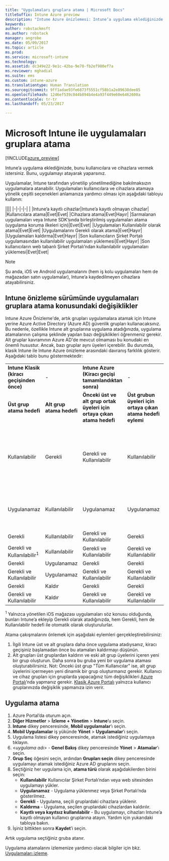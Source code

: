 ```yaml
---
title: "Uygulamaları gruplara atama | Microsoft Docs"
titleSuffix: Intune Azure preview
description: "Intune Azure önizlemesi: Intune’a uygulama eklediğinizde, bu uygulamayı kullanıcı veya cihaz gruplarına atamak istersiniz."
keywords: 
author: robstackmsft
ms.author: robstack
manager: angrobe
ms.date: 05/09/2017
ms.topic: article
ms.prod: 
ms.service: microsoft-intune
ms.technology: 
ms.assetid: dc349e22-9e1c-42ba-9e70-fb2ef980ef7a
ms.reviewer: mghadial
ms.suite: ems
ms.custom: intune-azure
ms.translationtype: Human Translation
ms.sourcegitcommit: 9ff1adae93fe6873f5551cf58b1a2e89638dee85
ms.openlocfilehash: 1246ef539c044b894b4e4a93f449e60e6462600a
ms.contentlocale: tr-tr
ms.lasthandoff: 05/23/2017

---
```


# <a name="how-to-assign-apps-to-groups-with-microsoft-intune"></a>Microsoft Intune ile uygulamaları gruplara atama

[!INCLUDE[azure_preview](./includes/azure_preview.md)]

Intune’a uygulama eklediğinizde, bunu kullanıcılara ve cihazlara vermek istersiniz. Bunu, uygulamayı atayarak yaparsınız.

Uygulamalar, Intune tarafından yönetilip yönetilmediğine bakılmaksızın uygulamalara atanabilir. Uygulamaları kullanıcılara ve cihazlara atamaya yönelik çeşitli seçenekleri anlamanıza yardımcı olması için aşağıdaki tabloyu kullanın:

||||
|-|-|-|-|
|&nbsp;|Intune’a kayıtlı cihazlar|Intune’a kayıtlı olmayan cihazlar|
|Kullanıcılara atama|Evet|Evet|
|Cihazlara atama|Evet|Hayır|
|Sarmalanan uygulamaları veya Intune SDK’sında birleştirilmiş uygulamaları atama (uygulama koruma ilkeleri için)|Evet|Evet|
|Uygulamaları Kullanılabilir olarak atama|Evet|Evet|
|Uygulamalarını Gerekli olarak atama|Evet|Hayır|
|Uygulamaları kaldırma|Evet|Hayır|
|Son kullanıcıların Şirket Portalı uygulamasından kullanılabilir uygulamaları yüklemesi|Evet|Hayır|
|Son kullanıcıların web tabanlı Şirket Portalı’ndan kullanılabilir uygulamaları yüklemesi|Evet|Evet|

> [!NOTE]
> Şu anda, iOS ve Android uygulamalarını (hem iş kolu uygulamaları hem de mağazadan satın uygulamalar), Intune’a kaydedilmeyen cihazlara atayabilirsiniz.

## <a name="changes-to-how-you-assign-apps-to-groups-in-the-intune-preview"></a>Intune önizleme sürümünde uygulamaları gruplara atama konusundaki değişiklikler

Intune Azure Önizleme'de, artık grupları uygulamalara atamak için Intune yerine Azure Active Directory (Azure AD) güvenlik grupları kullanacaksınız. Bu nedenle, özellikle Intune alt gruplarına uygulama atadığınızda, uygulama atamalarının çalışma şeklinde yapılan bazı değişiklikleri öğrenmeniz gerekir.
Alt gruplar kavramının Azure AD'de mevcut olmaması bu konudaki en önemli husustur. Ancak, bazı gruplar aynı üyeleri içerebilir. Bu durumda, klasik Intune ile Intune Azure önizleme arasındaki davranış farklılık gösterir. Aşağıdaki tablo bunu göstermektedir:

||||||
|-|-|-|-|-|
|**Intune Klasik (kiracı geçişinden önce)**|-|**Intune Azure (Kiracı geçişi tamamlandıktan sonra)**|-|**Daha fazla bilgi**|
|**Üst grup atama hedefi**|**Alt grup atama hedefi**|**Önceki üst ve alt grup ortak üyeleri için ortaya çıkan atama hedefi**|**Üst grubun üyeleri için ortaya çıkan atama hedefi eylemi**|-|
|Kullanılabilir|Gerekli|Gerekli ve Kullanılabilir|Kullanılabilir|Gerekli ve Kullanılabilir, gerekli olarak atanan uygulamaların Şirket Portalı uygulamasında da görülebildiği anlamına gelir.
|Uygulanamaz|Kullanılabilir|Uygulanamaz|Uygulanamaz|Geçici çözüm: 'Uygulanamaz' atama hedefini Intune üst grubundan kaldırın.
|Gerekli|Kullanılabilir|Gerekli ve Kullanılabilir|Gerekli|-|
|Gerekli ve Kullanılabilir<sup>1</sup>|Kullanılabilir|Gerekli ve Kullanılabilir|Gerekli ve Kullanılabilir|-|
|Gerekli|Uygulanamaz|Gerekli|Gerekli|-|
|Gerekli ve Kullanılabilir|Uygulanamaz|Gerekli ve Kullanılabilir|Gerekli ve Kullanılabilir|-|
|Gerekli|Kaldır|Gerekli|Gerekli|-|
|Gerekli ve Kullanılabilir|Kaldır|Gerekli ve Kullanılabilir|Gerekli ve Kullanılabilir|-|
<sup>1</sup> Yalnızca yönetilen iOS mağazası uygulamaları söz konusu olduğunda, bunları Intune’a ekleyip Gerekli olarak atadığınızda, hem Gerekli, hem de Kullanılabilir hedefi ile otomatik olarak oluşturulurlar.

Atama çakışmalarını önlemek için aşağıdaki eylemleri gerçekleştirebilirsiniz:

1.    İlgili Intune üst ve alt gruplara daha önce uygulama atadıysanız, kiracı geçişiniz başlamadan önce bu atamaları kaldırmayı düşünün.
2.    Alt grupları üst gruplardan kaldırın ve eski alt grup üyelerini içeren yeni bir grup oluşturun. Daha sonra bu gruba yeni bir uygulama ataması oluşturabilirsiniz.
Not: Önceki üst grup "Tüm Kullanıcılar" ise, alt grup üyelerini içermeyen yeni dinamik bir grup oluşturmanız gerekir.
Kullanıcı ve cihaz grupları için gruplarda yapacağınız tüm değişiklikleri [Azure Portalı](https://portal.azure.com/)’nda yapmanız gerekir. [Klasik Azure Portalı](https://manage.windowsazure.com/) yalnızca kullanıcı gruplarınızda değişiklik yapmanıza izin verir.


## <a name="how-to-assign-an-app"></a>Uygulama atama

1. Azure Portal’da oturum açın.
2. **Diğer Hizmetler** > **İzleme + Yönetim** > **Intune**’u seçin.
3. **Intune** dikey penceresinde, **Mobil uygulamalar**’ı seçin.
1. **Mobil Uygulamalar** iş yükünde **Yönet** > **Uygulamalar**’ı seçin.
2. Uygulama listesi dikey penceresinde, atamak istediğiniz uygulamaya tıklayın.
3. <*uygulama adı*> - **Genel Bakış** dikey penceresinde **Yönet** > **Atamalar**’ı seçin.
4. **Grup Seç** öğesini seçin, ardından **Grupları seçin** dikey penceresinde uygulamayı atamak istediğiniz Azure AD gruplarını seçin.
5. Seçtiğiniz her uygulama için, **atama türü** olarak aşağıdakilerden birini seçin:
    - **Kullanılabilir** Kullanıcılar Şirket Portalı’ndan veya web sitesinden uygulamayı yükler.
    - **Uygulanamaz** - Uygulama yüklenmez veya Şirket Portalı’nda gösterilmez.
    - **Gerekli** - Uygulama, seçili gruplardaki cihazlara yüklenir.
    - **Kaldırma** - Uygulama, seçilen gruplardaki cihazlardan kaldırılır.
    - **Kayıtlı veya kayıtsız kullanılabilir** - Bu uygulamayı, cihazları Intune’a kayıtlı olmayan kullanıcı gruplarına atayın. Yardım için yukarıdaki tabloya bakın.
6. İşiniz bittikten sonra **Kaydet**’i seçin.

Artık uygulama seçtiğiniz gruba atanır.

Uygulama atamalarını izlemenize yardımcı olacak bilgiler için bkz. [Uygulamaları izleme](apps-monitor.md).

